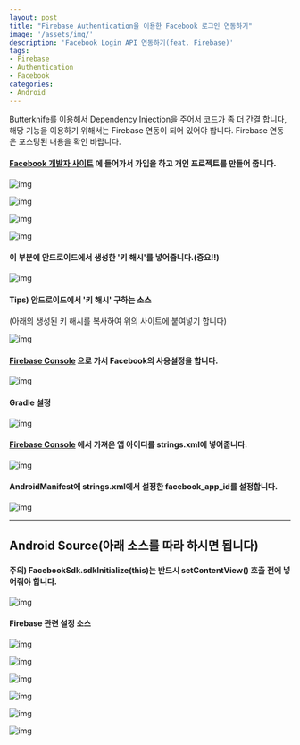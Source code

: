 ```yaml
---
layout: post
title: "Firebase Authentication을 이용한 Facebook 로그인 연동하기"
image: '/assets/img/'
description: 'Facebook Login API 연동하기(feat. Firebase)'
tags:
- Firebase
- Authentication
- Facebook
categories:
- Android
---
```



Butterknife를 이용해서 Dependency Injection을 주어서 코드가 좀 더 간결 합니다, 해당 기능을 이용하기 위해서는 Firebase 연동이 되어 있어야 합니다. Firebase 연동은 포스팅된 내용을 확인 바랍니다.

#### [Facebook 개발자 사이트](http://developers.facebook.com) 에 들어가서 가입을 하고 개인 프로젝트를 만들어 줍니다.

![img](https://cdn-images-1.medium.com/max/2000/1*5-UMAH3Yq3eT_TFStjhEPQ.png)

![img](https://cdn-images-1.medium.com/max/1200/1*QAY_qxStiiRx9QgrR40EGw.png)

![img](https://cdn-images-1.medium.com/max/2000/1*A_vr1r7AM43tcDWLFqrQ6A.png)

![img](https://cdn-images-1.medium.com/max/2000/1*Qc1PuZG0IhBzZkKcvX-OYw.png)

#### 이 부분에 안드로이드에서 생성한 '키 해시'를 넣어줍니다.(중요!!)

![img](https://cdn-images-1.medium.com/max/1200/1*akColNKjlECprwWAHZ_mIQ.png)


#### Tips) 안드로이드에서 '키 해시' 구하는 소스
(아래의 생성된 키 해시를 복사하여 위의 사이트에 붙여넣기 합니다)

![img](https://cdn-images-1.medium.com/max/2000/1*-pOo6SH1js0wtKnXlusiXA.png)

#### [Firebase Console](http://console.firebase.google.com) 으로 가서 Facebook의 사용설정을 합니다.

![img](https://cdn-images-1.medium.com/max/2000/1*5cIu5amVqo9KgJ5G3pxS4A.png)

#### Gradle 설정

![img](https://cdn-images-1.medium.com/max/2000/1*AaLW7PlPOxmWEM5SBwiVKw.png)

#### [Firebase Console](http://console.firebase.google.com) 에서 가져온 앱 아이디를 strings.xml에 넣어줍니다.

![img](https://cdn-images-1.medium.com/max/2000/1*lS4cnQ5Mb4Bpe9O3JftqUA.png)

#### AndroidManifest에 strings.xml에서 설정한 facebook_app_id를 설정합니다.

![img](https://cdn-images-1.medium.com/max/2000/1*_2wUWltDk5pHmJOz_JohEg.png)

---

## Android Source(아래 소스를 따라 하시면 됩니다)

#### 주의) FacebookSdk.sdkInitialize(this)는 반드시 setContentView() 호출 전에 넣어줘야 합니다.

![img](https://cdn-images-1.medium.com/max/800/1*2zwH2pcSHhxHsXXh3vmRWw.png)

#### Firebase 관련 설정 소스

![img](https://cdn-images-1.medium.com/max/2000/1*TcjS4FzrBrU0k_LoW2OZHQ.png)

![img](https://cdn-images-1.medium.com/max/2000/1*50wewzjPIVWvzVz3n3q9sw.png)

![img](https://cdn-images-1.medium.com/max/1200/1*Ujt8g6XkK77E14sB55FcHA.png)

![img](https://cdn-images-1.medium.com/max/2000/1*hmnkCLJDpGKqVZ5ypyAIUw.png)

![img](https://cdn-images-1.medium.com/max/400/1*xZ8_AjsojMakizOtOOsLQA.png)

![img](https://cdn-images-1.medium.com/max/400/1*NsKZ_UQwJyL3s-uX3gjtJA.png)
